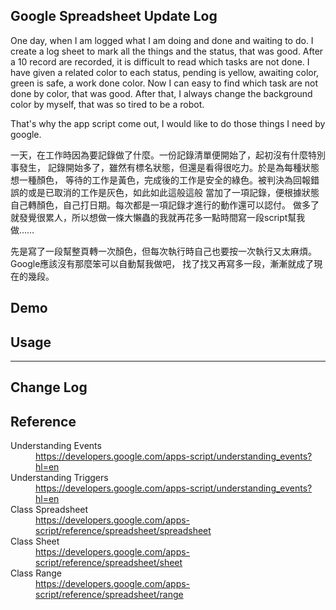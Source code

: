 ﻿Google Spreadsheet Update Log
--------------------------
One day, when I am logged what I am doing and done and waiting to do.
I create a log sheet to mark all the things and the status, that was good.
After a 10 record are recorded, it is difficult to read which tasks are not done.
I have given a related color to each status, pending is yellow, awaiting color, green is safe, a work done color.
Now I can easy to find which task are not done by color, that was good.
After that, I always change the background color by myself, that was so tired to be a robot.

That's why the app script come out, I would like to do those things I need by google.

一天，在工作時因為要記錄做了什麼。一份記錄清單便開始了，起初沒有什麼特別事發生，
記錄開始多了，雖然有標名狀態，但還是看得很吃力。於是為每種狀態想一種顏色，
等待的工作是黃色，完成後的工作是安全的綠色。被判決為回報錯誤的或是已取消的工作是灰色，如此如此這般這般
當加了一項記錄，便根據狀態自己轉顏色，自己打日期。每次都是一項記錄才進行的動作還可以認付。
做多了就發覺很累人，所以想做一條大懶蟲的我就再花多一點時間寫一段script幫我做……

先是寫了一段幫整頁轉一次顏色，但每次執行時自己也要按一次執行又太麻煩。Google應該沒有那麼笨可以自動幫我做吧，
找了找又再寫多一段，漸漸就成了現在的幾段。


Demo
--------------------------


Usage
--------------------------


--------------------------

Change Log
--------------------------

Reference
--------------------------
<dl>
  <dt>Understanding Events</dt>
  <dd><a href="https://developers.google.com/apps-script/understanding_events?hl=en" target="_blank">https://developers.google.com/apps-script/understanding_events?hl=en</a></dd>

  <dt>Understanding Triggers</dt>
  <dd><a href="https://developers.google.com/apps-script/understanding_events?hl=en" target="_blank">https://developers.google.com/apps-script/understanding_events?hl=en</a></dd>

  <dt>Class Spreadsheet</dt>
  <dd><a href="https://developers.google.com/apps-script/reference/spreadsheet/spreadsheet" target="_blank">https://developers.google.com/apps-script/reference/spreadsheet/spreadsheet</a></dd>

  <dt>Class Sheet</dt>
  <dd><a href="https://developers.google.com/apps-script/reference/spreadsheet/sheet" target="_blank">https://developers.google.com/apps-script/reference/spreadsheet/sheet</a></dd>

  <dt>Class Range</dt>
  <dd><a href="https://developers.google.com/apps-script/reference/spreadsheet/range" target="_blank">https://developers.google.com/apps-script/reference/spreadsheet/range</a></dd>
</dl>

